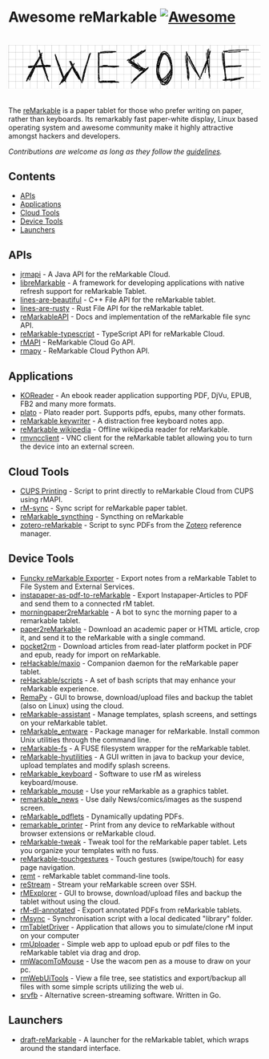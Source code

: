 # Awesome reMarkable [![Awesome](https://cdn.rawgit.com/sindresorhus/awesome/d7305f38d29fed78fa85652e3a63e154dd8e8829/media/badge.svg)](https://github.com/sindresorhus/awesome)


# [<img src="Awesome.png"></p>](https://github.com/sindresorhus/awesome)

The [reMarkable](https://www.remarkable.com) is a paper tablet for those who prefer writing on paper, rather than keyboards. Its remarkably fast paper-white display, Linux based operating system and awesome community make it highly attractive amongst hackers and developers.

*Contributions are welcome as long as they follow the [guidelines](CONTRIBUTING.md).*

## Contents

- [APIs](#apis)
- [Applications](#applications)
- [Cloud Tools](#cloud-tools)
- [Device Tools](#device-tools)
- [Launchers](#launchers)

## APIs

- [jrmapi](https://github.com/jlarriba/jrmapi) - A Java API for the reMarkable Cloud.
- [libreMarkable](https://github.com/canselcik/libremarkable) - A framework for developing applications with native refresh support for reMarkable Tablet.
- [lines-are-beautiful](https://github.com/ax3l/lines-are-beautiful) - C++ File API for the reMarkable tablet.
- [lines-are-rusty](https://github.com/ax3l/lines-are-rusty) - Rust File API for the reMarkable tablet.
- [reMarkableAPI](https://github.com/splitbrain/ReMarkableAPI) - Docs and implementation of the reMarkable file sync API.
- [reMarkable-typescript](https://github.com/Ogdentrod/reMarkable-typescript) - TypeScript API for reMarkable Cloud.
- [rMAPI](https://github.com/juruen/rmapi) - ReMarkable Cloud Go API.
- [rmapy](https://github.com/subutux/rmapy) - ReMarkable Cloud Python API.

## Applications

- [KOReader](https://github.com/koreader/koreader) - An ebook reader application supporting PDF, DjVu, EPUB, FB2 and many more formats.
- [plato](https://github.com/darvin/plato) - Plato reader port. Supports pdfs, epubs, many other formats.
- [reMarkable keywriter](https://github.com/dps/remarkable-keywriter) - A distraction free keyboard notes app.
- [reMarkable wikipedia](https://github.com/dps/remarkable-wikipedia) - Offline wikipedia reader for reMarkable.
- [rmvncclient](https://github.com/matteodelabre/rmvncclient) - VNC client for the reMarkable tablet allowing you to turn the device into an external screen.

## Cloud Tools
- [CUPS Printing](https://ofosos.org/2018/10/22/printing-to-remarkable-cloud-from-cups/) - Script to print directly to reMarkable Cloud from CUPS using rMAPI.
- [rM-sync](https://github.com/simonschllng/rm-sync) - Sync script for reMarkable paper tablet.
- [reMarkable_syncthing](http://github.com/evidlo/remarkable_syncthing) - Syncthing on reMarkable
- [zotero-reMarkable](https://github.com/michaelmior/zotero-remarkable) - Script to sync PDFs from the [Zotero](https://www.zotero.org/) reference manager.

## Device Tools

- [Funcky reMarkable Exporter](https://github.com/simonbaudart/Funcky.Remarkable.Exporter) - Export notes from a reMarkable Tablet to File System and External Services.
- [instapaper-as-pdf-to-reMarkable](https://github.com/fabianmu/instapaper-as-pdf-to-remarkable) - Export Instapaper-Articles to PDF and send them to a connected rM tablet.
- [morningpaper2reMarkable](https://github.com/jessfraz/morningpaper2remarkable) - A bot to sync the morning paper to a remarkable tablet.
- [paper2reMarkable](https://github.com/GjjvdBurg/paper2remarkable) - Download an academic paper or HTML article, crop it, and send it to the reMarkable with a single command.
- [pocket2rm](https://github.com/glidergeek/pocket2rm) - Download articles from read-later platform pocket in PDF and epub, ready for import on reMarkable.
- [reHackable/maxio](https://github.com/reHackable/maxio) - Companion daemon for the reMarkable paper tablet.
- [reHackable/scripts](https://github.com/reHackable/scripts) - A set of bash scripts that may enhance your reMarkable experience.
- [RemaPy](https://github.com/peerdavid/remapy) - GUI to browse, download/upload files and backup the tablet (also on Linux) using the cloud.
- [reMarkable-assistant](https://github.com/richeymichael/remarkable-assistant) - Manage templates, splash screens, and settings on your reMarkable tablet.
- [reMarkable_entware](http://github.com/evidlo/remarkable_entware) - Package manager for reMarkable.  Install common Unix utilities through the command line.
- [reMarkable-fs](https://github.com/nick8325/remarkable-fs) - A FUSE filesystem wrapper for the reMarkable tablet.
- [reMarkable-hyutilities](https://github.com/moovida/remarkable-hyutilities) - A GUI written in java to backup your device, upload templates and modify splash screens.
- [reMarkable_keyboard](https://github.com/Evidlo/remarkable_keyboard) - Software to use rM as wireless keyboard/mouse.
- [reMarkable_mouse](https://github.com/evidlo/remarkable_mouse) - Use your reMarkable as a graphics tablet.
- [remarkable_news](https://github.com/evidlo/remarkable_news) - Use daily News/comics/images as the suspend screen.
- [reMarkable_pdflets](https://github.com/evidlo/remarkable_pdflets) - Dynamically updating PDFs.
- [remarkable_printer](https://github.com/Evidlo/remarkable_printer) - Print from any device to reMarkable without browser extensions or reMarkable cloud.
- [reMarkable-tweak](https://github.com/morngrar/remarkable-tweak) - Tweak tool for the reMarkable paper tablet. Lets you organize your templates with no fuss.
- [reMarkable-touchgestures](https://github.com/ddvk/remarkable-touchgestures) - Touch gestures (swipe/touch) for easy page navigation.
- [remt](https://gitlab.com/wrobell/remt) - reMarkable tablet command-line tools.
- [reStream](https://github.com/rien/reStream) - Stream your reMarkable screen over SSH.
- [rMExplorer](https://github.com/bruot/pyrmexplorer/wiki) - GUI to browse, download/upload files and backup the tablet without using the cloud.
- [rM-dl-annotated](https://github.com/jmptable/rm-dl-annotated) - Export annotated PDFs from reMarkable tablets.
- [rMsync](https://github.com/lschwetlick/rMsync) - Synchronisation script with a local dedicated "library" folder.
- [rmTabletDriver](https://github.com/LinusCDE/rmTabletDriver) - Application that allows you to simulate/clone rM input on your computer
- [rmUploader](https://github.com/lobre/rmuploader) - Simple web app to upload epub or pdf files to the reMarkable tablet via drag and drop.
- [rmWacomToMouse](https://github.com/LinusCDE/rmWacomToMouse) - Use the wacom pen as a mouse to draw on your pc.
- [rmWebUiTools](https://github.com/LinusCDE/rmWebUiTools) - View a file tree, see statistics and export/backup all files with some simple scripts utilizing the web ui.
- [srvfb](https://github.com/merovius/srvfb) - Alternative screen-streaming software. Written in Go.

## Launchers
- [draft-reMarkable](https://github.com/dixonary/draft-reMarkable) - A launcher for the reMarkable tablet, which wraps around the standard interface.

